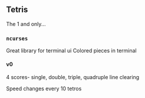## Tetris
The 1 and only...

### `ncurses`
Great library for terminal ui
Colored pieces in terminal

#### v0 
4 scores- single, double, triple, quadruple line clearing

Speed changes every 10 tetros
